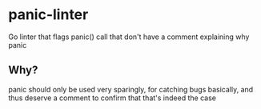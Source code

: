 # panic-linter
Go linter that flags panic() call that don't have a comment explaining why panic


## Why?

panic should only be used very sparingly, for catching bugs basically, and thus deserve a comment to confirm that that's indeed the case
